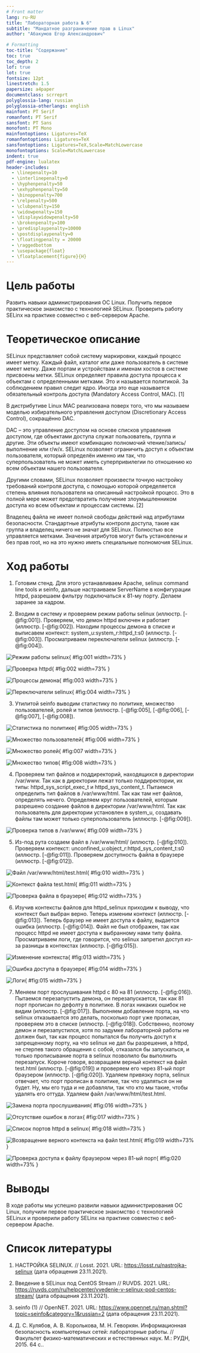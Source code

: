 ```yaml
---
# Front matter
lang: ru-RU
title: "Лабораторная работа № 6"
subtitle: "Мандатное разграничение прав в Linux"
author: "Абакумов Егор Александрович"

# Formatting
toc-title: "Содержание"
toc: true
toc_depth: 2
lof: true
lot: true
fontsize: 12pt
linestretch: 1.5
papersize: a4paper
documentclass: scrreprt
polyglossia-lang: russian
polyglossia-otherlangs: english
mainfont: PT Serif
romanfont: PT Serif
sansfont: PT Sans
monofont: PT Mono
mainfontoptions: Ligatures=TeX
romanfontoptions: Ligatures=TeX
sansfontoptions: Ligatures=TeX,Scale=MatchLowercase
monofontoptions: Scale=MatchLowercase
indent: true
pdf-engine: lualatex
header-includes:
  - \linepenalty=10
  - \interlinepenalty=0
  - \hyphenpenalty=50
  - \exhyphenpenalty=50
  - \binoppenalty=700
  - \relpenalty=500
  - \clubpenalty=150
  - \widowpenalty=150
  - \displaywidowpenalty=50
  - \brokenpenalty=100
  - \predisplaypenalty=10000
  - \postdisplaypenalty=0
  - \floatingpenalty = 20000
  - \raggedbottom
  - \usepackage{float}
  - \floatplacement{figure}{H}
---
```


# Цель работы

Развить навыки администрирования ОС Linux. Получить первое практическое знакомство с технологией SELinux. Проверить работу SELinx на практике совместно с веб-сервером Apache.

# Теоретическое описание

SELinux представляет собой систему маркировки, каждый процесс имеет метку. Каждый файл, каталог или даже пользователь в системе имеет метку. Даже портам и устройствам и именам хостов в системе присвоены метки. SELinux определяет правила доступа процесса к объектам с определенными метками. Это и называется политикой. За соблюдением правил следит ядро. Иногда это еще называется обязательный контроль доступа (Mandatory Access Control, MAC). [1]

В дистрибутиве Linux MAC реализована поверх того, что мы называем моделью избирательного управления доступом (Discretionary Access Control), сокращённо DAC.

DAC – это управление доступом на основе списков управления доступом, где объектами доступа служат пользователь, группа и другие. Эти объекты имеют комбинацию полномочий чтение/запись/выполнение или r/w/x. SELinux позволяет ограничить доступ к объектам пользователя, который определён именно им так, что суперпользователь не может иметь суперпривилегии по отношению ко всем объектам нашего пользователя.

Другими словами, SELinux позволяет произвести точную настройку требований контроля доступа, с помощью которой определяется степень влияния пользователя на описанный настройкой процесс. Это в полной мере может предотвратить получение злоумышленником доступа ко всем объектам и процессам системы. [2]

Владелец файла не имеет полной свободы действий над атрибутами безопасности. Стандартные атрибуты контроля доступа, такие как группа и владелец ничего не значат для SELinux. Полностью все управляется метками. Значения атрибутов могут быть установлены и без прав root, но на это нужно иметь специальные полномочия SELinux.

# Ход работы

1. Готовим стенд. Для этого устанавливаем Apache, selinux command line tools и seinfo, дальше настраиваем ServerName в конфигурации httpd, разрешаем фильтру подключаться к 81-му порту. Делаем заранее за кадром.

2. Входим в систему и проверяем режим работы selinux (иллюстр. [-@fig:001]). Проверяем, что демон httpd включен и работает (иллюстр. [-@fig:002]). Находим процессы демона в списке и выписавем контекст: system_u:system_r:httpd_t:s0 (иллюстр. [-@fig:003]). Просматриваем переключатели selinux (иллюстр. [-@fig:004]). 

![Режим работы selinux](image/report/1.png){ #fig:001 width=73% }

![Проверка httpd](image/report/2.png){ #fig:002 width=73% }

![Процессы демона](image/report/3.png){ #fig:003 width=73% }

![Переключатели selinux](image/report/4.png){ #fig:004 width=73% }

3. Утилитой seinfo выводим статистику по политике, множество пользователей, ролей и типов (иллюстр. [-@fig:005], [-@fig:006], [-@fig:007], [-@fig:008]).

![Статистика по политике](image/report/5.png){ #fig:005 width=73% }

![Множество пользователей](image/report/6.png){ #fig:006 width=73% }

![Множество ролей](image/report/7.png){ #fig:007 width=73% }

![Множество типов](image/report/8.png){ #fig:008 width=73% }

4. Проверяем тип файлов и поддиректорий, находящихся в директории /var/www. Так как в директории лежат только поддиректории, их типы: httpd_sys_script_exec_t и httpd_sys_content_t. Пытаемся определить тип файлов в /var/www/html. Так как там нет файлов, определять нечего. Определяем круг пользователей, которым разрешено создание файлов в директории /var/www/html. Так как пользователь для директории установлен в system_u, создавать файлы там может только суперпользователь (иллюстр. [-@fig:009]).

![Проверка типов в /var/www](image/report/9.png){ #fig:009 width=73% }

5. Из-под рута создаем файл в /var/www/html/ (иллюстр. [-@fig:010]). Проверяем контекст: unconfined_u:object_r:httpd_sys_content_t:s0 (иллюстр. [-@fig:011]). Проверяем доступность файла в браузере (иллюстр. [-@fig:012]).

![Файл /var/www/html/test.html](image/report/10.png){ #fig:010 width=73% }

![Контекст файла test.html](image/report/11.png){ #fig:011 width=73% }

![Проверка файла в браузере](image/report/12.png){ #fig:012 width=73% }

6. Изучив контексты файлов для httpd_selinux приходим к выводу, что контекст был выбран верно. Теперь изменим контекст (иллюстр. [-@fig:013]). Теперь браузер не имеет доступа к файлу, выдается ошибка (иллюстр. [-@fig:014]). Файл не был отображен, так как процесс httpd не имеет доступа к выбранному нами типу файла. Просматриваем логи, где говорится, что selinux запретил доступ из-за разницы в контекстах (иллюстр. [-@fig:015]).

![Изменение контекста](image/report/13.png){ #fig:013 width=73% }

![Ошибка доступа в браузере](image/report/14.png){ #fig:014 width=73% }

![Логи](image/report/15.png){ #fig:015 width=73% }

7. Меняем порт прослушивания httpd с 80 на 81 (иллюстр. [-@fig:016]). Пытаемся перезапустить демона, он перезапускается, так как 81 порт прописан по дефолту в политике. В логах никаких ошибок не видим (иллюстр. [-@fig:017]). Выполняем добавление порта, на что selinux отказывается это делать, посколько порт уже прописан, проверяем это в списке (иллюстр. [-@fig:018]). Собственно, поэтому демон и перезапустился, хотя по задумке лабораторной работы не должен был, так как процесс попытался бы получить доступ к запрещенному порту, на что selinux не дал бы разрешения, а httpd, не стерпев такого обращения с собой, отказался бы запускаться, и только прописывание порта в selinux позволило бы выполнить перезапуск. Короче говоря, возвращаем верный контекст на файл test.html (иллюстр. [-@fig:019]) и проверяем его через 81-ый порт браузером (иллюстр. [-@fig:020]). Удаляем привязку порта, selinux отвечает, что порт прописан в политике, так что удаляться он не будет. Ну, мы его туда и не добавляли, так что кто мы такие, чтобы удалять его оттуда. Удаляем файл /var/www/html/test.html.

![Замена порта прослушивания](image/report/16.png){ #fig:016 width=73% }

![Отсутствие ошибок в логах](image/report/17.png){ #fig:017 width=73% }

![Список портов httpd в selinux](image/report/18.png){ #fig:018 width=73% }

![Возвращение верного контекста на файл test.html](image/report/19.png){ #fig:019 width=73% }

![Проверка доступа к файлу браузером через 81-ый порт](image/report/20.png){ #fig:020 width=73% }

# Выводы

В ходе работы мы успешно развили навыки администрирования ОС Linux, получили первое практическое знакомство с технологией SELinux и проверили работу SELinx на практике совместно с веб-сервером Apache.

# Список литературы

1. НАСТРОЙКА SELINUX. // Losst. 2021. URL: https://losst.ru/nastrojka-selinux (дата обращения 23.11.2021).

2. Введение в SELinux под CentOS Stream // RUVDS. 2021. URL: https://ruvds.com/ru/helpcenter/vvedenie-v-selinux-pod-centos-stream/ (дата обращения 23.11.2021).

3. seinfo (1) // OpenNET. 2021. URL: https://www.opennet.ru/man.shtml?topic=seinfo&category=1&russian=2 (дата обращения 23.11.2021).

4. Д. С. Кулябов, А. В. Королькова, М. Н. Геворкян. Информационная безопасность компьютерных сетей: лабораторные работы. // Факультет физико-математических и естественных наук. M.: РУДН, 2015. 64 с..